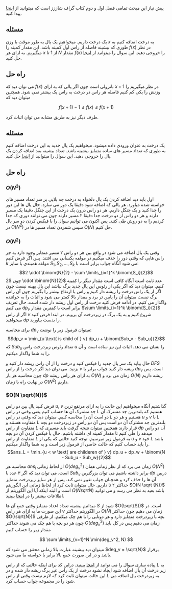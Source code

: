 پیش نیاز این مبحث تمامی فصل اول و دوم کتاب گراف شاززز است که میتوانید از [اینجا](https://gtoi.shaazzz.ir/) پیدا کنید.
## مسئله
یک درخت داریم. میخواهیم یک یال به طور موقت با وزن $x$ به درخت اضافه کنیم به طوری که بیشینه فاصله از راس اول کمینه باشد. این مقدار کمینه را $f(x)$ در نظر میگیریم. به ازای هر $x$ از $1$ تا $N$ مقدار
$f(x)$ را خروجی دهید. این سوال را میتوانید از [اینجا](https://codeforces.com/problemset/problem/1632/E2) حل کنید.

## راه حل

می توان دید که $f(x)$ نانزولی است چون اگر یالی که به ازای
$x + 1$ 
در نظر میگیریم را وزنش را یکی کم کنیم فاصله هر راس در درخت به راس یک بیشتر نمی شود.
همچنین میتوان دید که 

$$ f(x + 1) - 1 \leq f(x) \leq f(x + 1)$$

طرف دیگر نیز به طریق مشابه می توان اثبات کرد. 

## مسئله 
یک درخت به عنوان ورودی داده میشود. میخواهیم یک یال جدید به این درخت اضافه کنیم به طوری که تعداد مسیر های ساده متمایز بیشینه باشد. تعداد بیشینه بعد اضافه کردن یک یال را خروجی دهید. این سوال را میتوانید از [اینجا](https://codeforces.com/problemset/problem/1179/D) حل کنید.



## راه حل 
### $O(N^3)$
اول باید دید اضافه کردن یک یال دلخواه به درخت چه بلایی بر سر تعداد مسیر های خواسته شده میاورد. هر یالی که اضافه شود دقیقا یک دور می سازد. حال یال ها این دور را جدا کنید و یک جنگل داریم. هر دو راس درون یک درخت از این جنگل دقیقا یک مسیر دارند و هر دو راس از دو درخت جدا دقیقا ۲ مسیر دارند چون می توانند دوری که جدا کردیم را به دو روش طی کنند. پس اکنون می توانیم سوال را با فیکس کردن دو سر یال در $O(N ^ 2)$ سپس شمردن تعداد مسیر ها در $O(N)$ حل کنیم.

### $O(N ^ 2)$
وقتی یک یال اضافه می شود در واقع بین هر دو راس ۲ مسیر متمایز وجود دارد به جز راس هایی که وقتی دور را حذف میکنیم در مولفه یکسانی می افتند. پس اگر فرض کنیم $k$ مولفه همبندی با سایز $S_1, S_2, \dots, S_k$ می شود آنگاه جواب برابر است با:
$$2 \cdot \binom{N}{2} - \sum \limits_{i=1}^k \binom{S_i}{2}$$
چون
$2 \cdot \binom{N}{2}$ عدد ثابت است آنگاه کافی است مقدار دیگر را کمینه کنیم. 
میتوان دید که اگر یکی از رئوس این یال جدید برگ نباشد این یال بهینه نیست چون اگر از یک راس درخت را ریشه دار کنیم و راس با ارتفاع بیشتر را بگیریم چون آن راس برگ نیست میتوان آن را پایین تر برد و مقدار بالا کمتر می شود و اثبات را به خواننده واگذار می کنیم. در ادامه فرض کنید درخت از راس  اول ریشه دار شده است. حال تعریف می کنیم $dp_v$ برابر است با کمترین مقدار $\sum \limits_{i=1}^k \binom{S_i}{2}$ اگر از راس $v$ شروع کنیم و به یک برگ در زیردرخت آن برویم. در ابتدا فرض کنید میخواهید $dp$ را بدست بیاورید.

برای محاسبه $dp_v$ میتوان فرمول زیر را نوشت:
$$dp_v = \min_{u \text{ is child of } v} dp_u + \binom{Sub_v - Sub_u}{2}$$
که $Sub_u$ تعداد رئوس زیردرخت راس $u$ را نشان می دهد. اثبات این نیز ساده است و آن را به شما واگذار میکنیم.

حال بیاید یک سر یال جدید را فیکس کنید و درخت را از آن راس ریشه دار کنید و $DFS$ بزنید. می توان دید اگر درخت را از راس $v$ ریشه دار کنید جواب برابر با $dp_v$ است. پس چون محاسبه هر بار $dp$ به ازای هر راس ریشه $O(N)$ زمان می برد و $O(N)$ ریشه داریم در نهایت راه با زمان $O(N^2)$ داریم. 

### $O(N \sqrt{N})$
فرض کنید یال بین دو راس $u$, $v$ گذاشتیم آنگاه میخواهیم این حالت را به ازای مرتفع ترین جد مشترک آن ها حساب کنیم یعنی وقتی در راس $L$ هستیم که بلندترین جد مشترک آن دو است آن را محاسبه کنیم. میتوان دید که 
وقتی در راس $L$ هستیم و هر دو $u$ و $v$ با $L$ متفاوت هستند و $L$ بلندترین جد مشترک آن دو است پس آن دو راس در زیردرخت دو بچه متفاوت از راس $L$ قرار دارند همچنین میتوان نتیجه گرفت باید مسیری که $dp$ آن دو راس میدهد را طی کنیم تا مقدار کمینه ای داشته باشیم. حال با فیکس کردن آن دو بچه متفاوت از راس $L$ به فرمول زیر میرسیم. توجه کنید حالتی که یکی از $u$ و $v$ خود $L$ باشد را باید حساب کنیم که حالت خاصی از فرمول زیر است و به شما واگذار میکنیم. 
$$ans_L = \min_{u < w \text{ are childeren of } v} dp_u + dp_w + \binom{N - Sub_u - Sub_w}{2}$$
محاسبه هر $ans_i$ از لحاظ زمانی $O(deg_v^2)$ زمان می برد که از نظر زمانی همان $O(N^2)$ است. می توان دید که اگر ۳ عدد با $Sub_v$ برابر داشته باشیم می توان بزرگترین $dp$ دربین آن ها را حذف کرد و همچنان جواب تغییر نمی کند. پس از هر سایز زیردرخت متمایز حداکثر ۲ تا داریم. حال میتوان ثابت کرد از لحاظ زمانی این الگوریتم $O(N \sqrt {N})$ است و البته اینکه آیا این الگوریتم از $\Omega(N sqrt{N})$  باشد بعید به نظر می رسد و می توانید اطلاعات بیشتر را در [اینجا](https://codeforces.com/blog/entry/67891?#comment-521451) ببینید.

میدانیم
بیشینه تعداد اعداد متمایز وقتی جمع آن ها $S$ شود از 
$O(\sqrt{S})$
است.
در این صورت ما به ازای هر راس $v$ در الگوریتم حداکثر $O(N)$ زمان می دهیم چون حداکثر $O(\sqrt{N})$ بچه با زیردرخت متمایز دارد و هر دوتایی را با هم چک میکنیم. از طرفی چون هر دو بچه با هم چک می شوند حداکثر $O(deg_v^2)$ زمان می دهیم پس در کل باید مقدار زیر را حساب کنیم

$$ \sum \limits_{v=1}^N \min(deg_v^2, N) $$

میتوان دید بیشینه عبارت بالا زمانی محقق می شود که $deg_v = \sqrt{N}$ برقرار باشد و در این صورت جمع بالا برابر با خواسته ما می شود. 

پیاده سازی سوال را می توانید از [اینحا](https://codeforces.com/contest/1179/submission/232388194) ببینید. 
دراین کد برای اینکه حالتی که از راس $L$ به زیر درخت آن یال اضافه شود ایجاد نشود درخت از یک راس غیر برگ ریشه دار شده و در این حالت میتوان ثابت کرد که لازم نیست وقتی از راس $L$ به زیردرخت یال اضافه می شود را در مجموعه جواب حساب کرد. 
